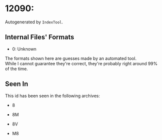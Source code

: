 # 12090: 

Autogenerated by `IndexTool`.  



## Internal Files' Formats
- 0: Unknown

The formats shown here are guesses made by an automated tool.  
While I cannot guarantee they're correct, they're probably right around 99% of the time.

## Seen In

This id has been seen in the following archives:  

- 8  

- 8M  

- 8V  

- M8  
